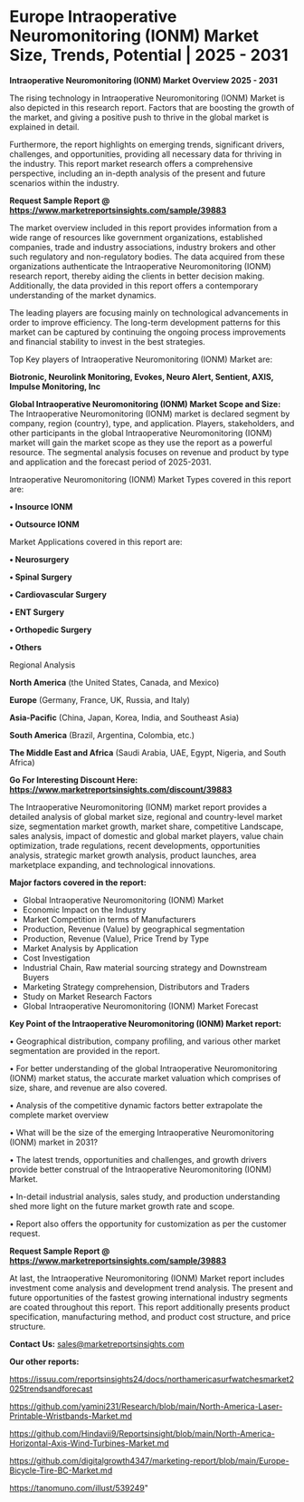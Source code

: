 # Europe Intraoperative Neuromonitoring (IONM) Market Size, Trends, Potential | 2025 - 2031

<Strong> Intraoperative Neuromonitoring (IONM) Market Overview 2025 - 2031</strong>

The rising technology in Intraoperative Neuromonitoring (IONM) Market is also depicted in this research report. Factors that are boosting the growth of the market, and giving a positive push to thrive in the global market is explained in detail.

Furthermore, the report highlights on emerging trends, significant drivers, challenges, and opportunities, providing all necessary data for thriving in the industry. This report market research offers a comprehensive perspective, including an in-depth analysis of the present and future scenarios within the industry.

<strong>Request Sample Report @ <a href=https://www.marketreportsinsights.com/sample/39883>https://www.marketreportsinsights.com/sample/39883</a></strong>

The market overview included in this report provides information from a wide range of resources like government organizations, established companies, trade and industry associations, industry brokers and other such regulatory and non-regulatory bodies. The data acquired from these organizations authenticate the Intraoperative Neuromonitoring (IONM) research report, thereby aiding the clients in better decision making. Additionally, the data provided in this report offers a contemporary understanding of the market dynamics.

The leading players are focusing mainly on technological advancements in order to improve efficiency. The long-term development patterns for this market can be captured by continuing the ongoing process improvements and financial stability to invest in the best strategies.

Top Key players of Intraoperative Neuromonitoring (IONM) Market are:

<strong>Biotronic, Neurolink Monitoring, Evokes, Neuro Alert, Sentient, AXIS, Impulse Monitoring, Inc</strong>

<strong><b>Global Intraoperative Neuromonitoring (IONM) Market Scope and Size:</b></strong>
The Intraoperative Neuromonitoring (IONM) market is declared segment by company, region (country), type, and application. Players, stakeholders, and other participants in the global Intraoperative Neuromonitoring (IONM) market will gain the market scope as they use the report as a powerful resource. The segmental analysis focuses on revenue and product by type and application and the forecast period of 2025-2031.

Intraoperative Neuromonitoring (IONM) Market Types covered in this report are:

<strong>•  Insource IONM

•  Outsource IONM</strong>

Market Applications covered in this report are:

<strong>•  Neurosurgery

•  Spinal Surgery

•  Cardiovascular Surgery

•  ENT Surgery

•  Orthopedic Surgery

•  Others</strong> 

Regional Analysis

<strong>North America</strong> (the United States, Canada, and Mexico)

<strong>Europe</strong> (Germany, France, UK, Russia, and Italy)

<strong>Asia-Pacific</strong> (China, Japan, Korea, India, and Southeast Asia)

<strong>South America</strong> (Brazil, Argentina, Colombia, etc.)

<strong>The Middle East and Africa</strong> (Saudi Arabia, UAE, Egypt, Nigeria, and South Africa)

<strong>Go For Interesting Discount Here: <a href=https://www.marketreportsinsights.com/discount/39883>https://www.marketreportsinsights.com/discount/39883</a></strong>

The Intraoperative Neuromonitoring (IONM) market report provides a detailed analysis of global market size, regional and country-level market size, segmentation market growth, market share, competitive Landscape, sales analysis, impact of domestic and global market players, value chain optimization, trade regulations, recent developments, opportunities analysis, strategic market growth analysis, product launches, area marketplace expanding, and technological innovations.

<strong><b>Major factors covered in the report:</b></strong>
<ul>
  <li>Global Intraoperative Neuromonitoring (IONM) Market </li>
  <li>Economic Impact on the Industry</li>
  <li>Market Competition in terms of Manufacturers</li>
  <li>Production, Revenue (Value) by geographical segmentation</li>
  <li>Production, Revenue (Value), Price Trend by Type</li>
  <li>Market Analysis by Application</li>
  <li>Cost Investigation</li>
  <li>Industrial Chain, Raw material sourcing strategy and Downstream Buyers</li>
  <li>Marketing Strategy comprehension, Distributors and Traders</li>
  <li>Study on Market Research Factors</li>
  <li>Global Intraoperative Neuromonitoring (IONM) Market Forecast</li>
</ul>

<strong><b>Key Point of the Intraoperative Neuromonitoring (IONM) Market report:</b></strong>

• Geographical distribution, company profiling, and various other market segmentation are provided in the report.

• For better understanding of the global Intraoperative Neuromonitoring (IONM) market status, the accurate market valuation which comprises of size, share, and revenue are also covered.

• Analysis of the competitive dynamic factors better extrapolate the complete market overview

• What will be the size of the emerging Intraoperative Neuromonitoring (IONM) market in 2031?

• The latest trends, opportunities and challenges, and growth drivers provide better construal of the Intraoperative Neuromonitoring (IONM) Market.

• In-detail industrial analysis, sales study, and production understanding shed more light on the future market growth rate and scope.

• Report also offers the opportunity for customization as per the customer request.

<strong>Request Sample Report @ <a href=https://www.marketreportsinsights.com/sample/39883>https://www.marketreportsinsights.com/sample/39883</a></strong>

At last, the Intraoperative Neuromonitoring (IONM) Market report includes investment come analysis and development trend analysis. The present and future opportunities of the fastest growing international industry segments are coated throughout this report. This report additionally presents product specification, manufacturing method, and product cost structure, and price structure.

<strong>Contact Us:</strong>
sales@marketreportsinsights.com

<strong>Our other reports:</strong>

<a href=https://issuu.com/reportsinsights24/docs/northamericasurfwatchesmarket2025trendsandforecast>https://issuu.com/reportsinsights24/docs/northamericasurfwatchesmarket2025trendsandforecast</a>

<a href=https://github.com/yamini231/Research/blob/main/North-America-Laser-Printable-Wristbands-Market.md>https://github.com/yamini231/Research/blob/main/North-America-Laser-Printable-Wristbands-Market.md</a>

<a href=https://github.com/Hindavii9/Reportsinsight/blob/main/North-America-Horizontal-Axis-Wind-Turbines-Market.md>https://github.com/Hindavii9/Reportsinsight/blob/main/North-America-Horizontal-Axis-Wind-Turbines-Market.md</a>

<a href=https://github.com/digitalgrowth4347/marketing-report/blob/main/Europe-Bicycle-Tire-BC-Market.md>https://github.com/digitalgrowth4347/marketing-report/blob/main/Europe-Bicycle-Tire-BC-Market.md</a>

<a href=https://tanomuno.com/illust/539249>https://tanomuno.com/illust/539249</a>"

